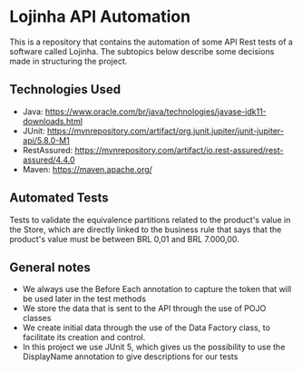 
# Lojinha API Automation
This is a repository that contains the automation of some API Rest tests of a software called Lojinha. The subtopics below describe some decisions made in structuring the project.

## Technologies Used
- Java:
  https://www.oracle.com/br/java/technologies/javase-jdk11-downloads.html
- JUnit:
  https://mvnrepository.com/artifact/org.junit.jupiter/junit-jupiter-api/5.8.0-M1
- RestAssured:
  https://mvnrepository.com/artifact/io.rest-assured/rest-assured/4.4.0
- Maven:
  https://maven.apache.org/

## Automated Tests
Tests to validate the equivalence partitions related to the product's value in the Store, which are directly linked to the business rule that says that the product's value must be between BRL 0,01 and BRL 7.000,00.

## General notes
- We always use the Before Each annotation to capture the token that will be used later in the test methods
- We store the data that is sent to the API through the use of POJO classes
- We create initial data through the use of the Data Factory class, to facilitate its creation and control.
- In this project we use JUnit 5, which gives us the possibility to use the DisplayName annotation to give descriptions for our tests
